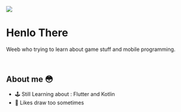 <img float='right' src="https://lanyard.cnrad.dev/api/302122399409766401">

# Henlo There 
Weeb who trying to learn about game stuff and mobile programming.

&nbsp;
&nbsp;
&nbsp;

## About me 😳

- 🕹 Still Learning about : Flutter and Kotlin
- 🎨 Likes draw too sometimes

